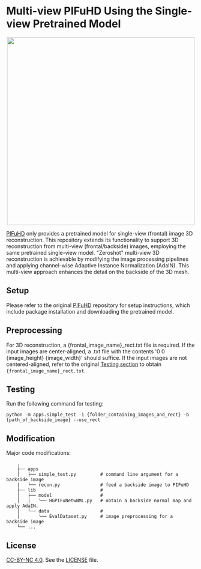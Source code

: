 # Multi-view PIFuHD Using the Single-view Pretrained Model

<p align="center">
  <img src="diagram.png" width="500" height="500">
</p>

[PIFuHD](https://shunsukesaito.github.io/PIFuHD/) only provides a pretrained model for single-view (frontal) image 3D reconstruction. This repository extends its functionality to support 3D reconstruction from multi-view (frontal/backside) images, employing the same pretrained single-view model. "Zeroshot" multi-view 3D reconstruction is achievable by modifying the image processing pipelines and applying channel-wise Adaptive Instance Normalization (AdaIN). This multi-view approach enhances the detail on the backside of the 3D mesh.

## Setup
Please refer to the original [PIFuHD](https://shunsukesaito.github.io/PIFuHD/) repository for setup instructions, which include package installation and downloading the pretrained model.

## Preprocessing
For 3D reconstruction, a {frontal_image_name}_rect.txt file is required. If the input images are center-aligned, a .txt file with the contents '0 0 {image_height} {image_width}' should suffice.
If the input images are not centered-aligned, refer to the original [Testing section](https://shunsukesaito.github.io/PIFuHD/) to obtain `{frontal_image_name}_rect.txt`. 

## Testing
Run the following command for testing:
```
python -m apps.simple_test -i {folder_containing_images_and_rect} -b {path_of_backside_image} --use_rect 
```

## Modification
Major code modifications: 
```
    .
    ├── apps
    |   ├── simple_test.py         # command line argument for a backside image 
    |   └── recon.py               # feed a backside image to PIFuHD 
    ├── lib                        #
    │   ├── model                  #
    │   |   └── HGPIFuNetwNML.py   # obtain a backside normal map and apply AdaIN.
    │   └── data                   #
    |       └── EvalDataset.py     # image preprocessing for a backside image
    └── ...
```
    
## License
[CC-BY-NC 4.0](https://creativecommons.org/licenses/by-nc/4.0/legalcode). 
See the [LICENSE](LICENSE) file. 
